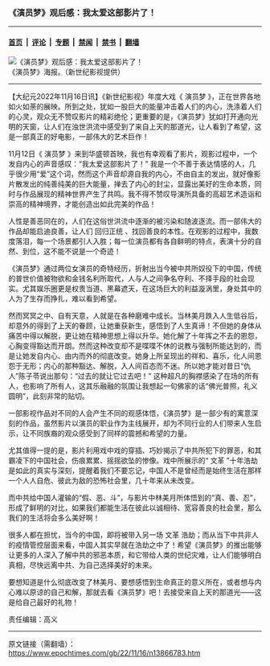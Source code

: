 ### 《演员梦》观后感：我太爱这部影片了！

---

#### [首页](../../../..?n13866783) &nbsp;|&nbsp; [评论](../../../../../epoch-comment?n13866783) &nbsp;|&nbsp; [专题](../../../../../epoch-special?n13866783) &nbsp;|&nbsp; [禁闻](../../../../../epoch-news?n13866783) &nbsp;|&nbsp; [禁书](../../../../../books?n13866783) &nbsp;|&nbsp; [翻墙](https://github.com/gfw-breaker/nogfw/blob/master/README.md?n13866783)


<div><img alt="《演员梦》观后感：我太爱这部影片了！" class="attachment-djy_600_400 size-djy_600_400 wp-post-image" src="https://i.epochtimes.com/assets/uploads/2022/11/id13866934-WashingtonDC-2160x1080-.jpeg"/>
<div class="caption">
 《演员梦》海报。（新世纪影视提供）
</div></div><hr/><div class="post_content" id="artbody" itemprop="articleBody">
 <!-- article content begin -->
 <p>
  【大纪元2022年11月16日讯】《新世纪影视》年度大戏《
  <ok href="https://www.epochtimes.com/gb/tag/%E6%BC%94%E5%91%98%E6%A2%A6.html">
   演员梦
  </ok>
  》，正在世界各地如火如荼的展映。所到之处，犹如一股巨大的能量冲击着人们的内心，洗涤着人们的心灵，观众无不赞叹影片的精彩绝伦；更重要的是，《演员梦》犹如打开通向光明的天窗，让人们在浊世洪流中感受到了来自上天的那道光，让人看到了希望，这是一部真正的好电影，一部伟大的艺术巨作！
 </p>
 <p>
  11月12日《
  <ok href="https://www.epochtimes.com/gb/tag/%E6%BC%94%E5%91%98%E6%A2%A6.html">
   演员梦
  </ok>
  》来到华盛顿首映，我也有幸观看了影片，观影过程中，一个发自内心的声音感叹：“我太爱这部影片了！” 我是一个不善于表达情感的人，几乎很少用“爱”这个词，然而这个声音却源自我的内心，不由自主的发出，就好像影片散发出的纯善纯美的巨大能量，掸去了内心的封尘，显露出美好的生命本质，同时与作品展现的精神世界产生了共鸣。我不得不赞叹导演所具备的高超艺术造诣和崇高的精神境界，才能创造出如此完美的作品！
 </p>
 <p>
  人性是善恶同在的，人们在这俗世洪流中逐渐的被污染和随波逐流。而一部伟大的作品却能启迪良善，让人们
  <ok href="https://www.epochtimes.com/gb/tag/%E5%9B%9E%E5%BD%92%E6%AD%A3%E7%BB%9F.html">
   回归正统
  </ok>
  、找回善良的本性。在观影的过程中，我数度落泪，每一个场景都引人入胜；每一位演员都有各自鲜明的特点，表演十分的自然、到位，这不能不说是一个奇迹！
 </p>
 <p>
  《演员梦》通过两位女演员的奇特经历，折射出当今被中共所奴役下的中国，传统的普世价值被物欲和金钱名利所取代，人与人之间争名夺利、不择手段的社会现实。尤其娱乐圈更是权贵当道、黑幕遮天，在这场巨大的利益漩涡里，身处其中的人为了生存而挣扎，难以看到希望。
 </p>
 <p>
  然而冥冥之中、自有天意，人就是在各种磨难中成长。当林美月跌入人生低谷后，却意外的得到了上天的眷顾，让她重获新生，感悟到了人生真谛！不但她的身体从痛苦中得以解脱，更让她在精神思想上得以升华。她化解了十年挥之不去的恩怨，心胸变得豁达而开朗。然而这种改变却不是喋喋不休的说教与强制所能达到的，而是让她发自内心、由内而外的彻底改变。她身上所呈现出的祥和、喜乐，化人间恩怨于无形；内心的那种豁达、解脱，入人间百态而不迷。所以她才能对昔日“仇人”陈子苓说出那句：“过去的就让它过去吧！” 这种超凡的胸襟感染了在场的所有人，也影响了所有人，这其乐融融的氛围让我想起一句佛家的话“佛光普照，礼义圆明”，此刻非常的贴切。
 </p>
 <p>
  一部影视作品对不同的人会产生不同的观感体悟，《演员梦》是一部少有的寓意深刻的作品，虽然影片以演员的职业作为主线展开，却为不同行业的人们带来人生启示，让不同族裔的观众感受到了同样的震撼和希望的力量。
 </p>
 <p>
  尤其值得一提的是，影片利用戏中戏的穿插、巧妙揭示了中共所犯下的罪恶，和其霸凌下的中国社会，伤痕累累、摇摇欲坠的惨像。戏中所展示的“
  <ok href="https://www.epochtimes.com/gb/tag/%E6%96%87%E9%9D%A9.html">
   文革
  </ok>
  ”十年浩劫是如此的真实与深刻，提醒着我们不要忘记，中国人不是曾经而是始终生活在那样一个人人自危、彼此为敌的恐怖社会里，几十年来从未改变。
 </p>
 <p>
  而中共给中国人灌输的“假、恶、斗”，与影片中林美月所体悟到的“真、善、忍”，形成了鲜明的对比，如果我们都能生活在彼此以诚相待、宽容善良的社会里，那么我们的生活将会多么美好啊！
 </p>
 <p>
  很多人都在担忧，当今的中国，即将被带入另一场
  <ok href="https://www.epochtimes.com/gb/tag/%E6%96%87%E9%9D%A9.html">
   文革
  </ok>
  浩劫；而从当下中共非人的疫情管控层面来看，中国人其实早就在浩劫之中了！希望《演员梦》的推出能够让更多的人深入了解中共的邪恶本质，和它带给人类的世纪灾难，让人们能够明白真相，尽快远离中共、为自己选择美好的未来。
 </p>
 <p>
  要想知道是什么彻底改变了林美月、要想感悟到生命真正的意义所在，或者想与内心难以原谅的自己和解，那就去看《演员梦》吧！去接受来自上天的那道光——这是给自己最好的礼物！
 </p>
 <p>
  责任编辑：高义
 </p>
 <!-- article content end -->
 <div id="below_article_ad">
 </div>
</div>


---

原文链接（需翻墙）：https://www.epochtimes.com/gb/22/11/16/n13866783.htm